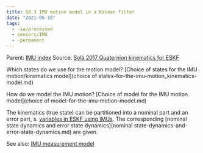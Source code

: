```yaml
---
title: 50.3 IMU motion model in a Kalman filter
date: "2021-05-18"
tags:
  - -sa/processed
  - sensors/IMU
  - -permanent
---
```


Parent: [IMU index](imu-index.md)
Source: [Solà 2017 Quaternion kinematics for ESKF](solà-2017-quaternion-kinematics-for-eskf.md)

Which states do we use for the motion model?
[Choice of states for the IMU motion/kinematics model](choice of states-for-the-imu-motion_kinematics-model.md)

How do we model the IMU motion?
[Choice of model for the IMU motion model](choice of model-for-the-imu-motion-model.md)

The kinematics (true state) can be partitioned into a nominal part and an error part, s. [variables in ESKF using IMUs](variables-in-eskf-using-imus.md).
The corresponding [nominal state dynamics and error state dynamics](nominal state-dynamics-and-error-state-dynamics.md) are given.

See also:
[IMU measurement model](imu-measurement-model.md)

